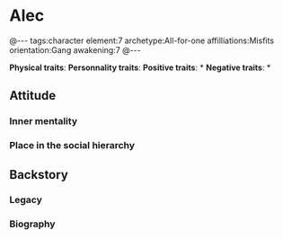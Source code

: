 # Alec

@---
tags:character
element:7
archetype:All-for-one
affilliations:Misfits
orientation:Gang
awakening:7
@---

**Physical traits**:
**Personnality traits**:
**Positive traits**:
 *
**Negative traits**:
 *


## Attitude
### Inner mentality
### Place in the social hierarchy

## Backstory
### Legacy
### Biography
    
